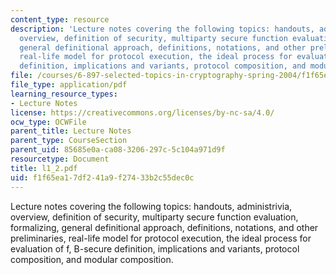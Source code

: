 ```yaml
---
content_type: resource
description: 'Lecture notes covering the following topics: handouts, administrivia,
  overview, definition of security, multiparty secure function evaluation, formalizing,
  general definitional approach, definitions, notations, and other preliminaries,
  real-life model for protocol execution, the ideal process for evaluation of f, B-secure
  definition, implications and variants, protocol composition, and modular composition.'
file: /courses/6-897-selected-topics-in-cryptography-spring-2004/f1f65ea17df241a9f27433b2c55dec0c_l1_2.pdf
file_type: application/pdf
learning_resource_types:
- Lecture Notes
license: https://creativecommons.org/licenses/by-nc-sa/4.0/
ocw_type: OCWFile
parent_title: Lecture Notes
parent_type: CourseSection
parent_uid: 85685e0a-ca08-3206-297c-5c104a971d9f
resourcetype: Document
title: l1_2.pdf
uid: f1f65ea1-7df2-41a9-f274-33b2c55dec0c
---
```

Lecture notes covering the following topics: handouts, administrivia, overview, definition of security, multiparty secure function evaluation, formalizing, general definitional approach, definitions, notations, and other preliminaries, real-life model for protocol execution, the ideal process for evaluation of f, B-secure definition, implications and variants, protocol composition, and modular composition.